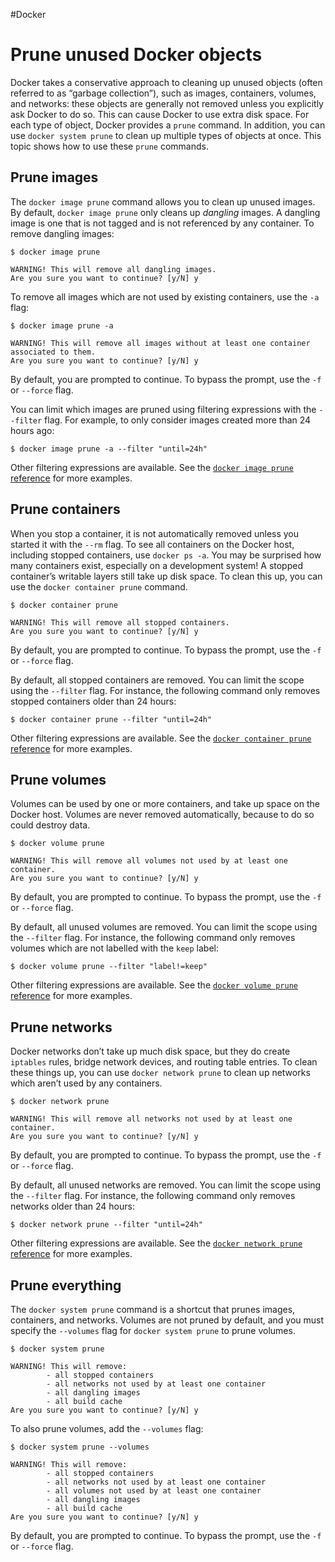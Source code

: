 #Docker 
# Prune unused Docker objects
Docker takes a conservative approach to cleaning up unused objects (often referred to as “garbage collection”), such as images, containers, volumes, and networks: these objects are generally not removed unless you explicitly ask Docker to do so. This can cause Docker to use extra disk space. For each type of object, Docker provides a `prune` command. In addition, you can use `docker system prune` to clean up multiple types of objects at once. This topic shows how to use these `prune` commands.

## Prune images[](https://docs.docker.com/config/pruning/#prune-images)

The `docker image prune` command allows you to clean up unused images. By default, `docker image prune` only cleans up _dangling_ images. A dangling image is one that is not tagged and is not referenced by any container. To remove dangling images:

```
$ docker image prune

WARNING! This will remove all dangling images.
Are you sure you want to continue? [y/N] y
```

To remove all images which are not used by existing containers, use the `-a` flag:

```
$ docker image prune -a

WARNING! This will remove all images without at least one container associated to them.
Are you sure you want to continue? [y/N] y
```

By default, you are prompted to continue. To bypass the prompt, use the `-f` or `--force` flag.

You can limit which images are pruned using filtering expressions with the `--filter` flag. For example, to only consider images created more than 24 hours ago:

```
$ docker image prune -a --filter "until=24h"
```

Other filtering expressions are available. See the [`docker image prune` reference](https://docs.docker.com/engine/reference/commandline/image_prune/) for more examples.

## Prune containers[](https://docs.docker.com/config/pruning/#prune-containers)

When you stop a container, it is not automatically removed unless you started it with the `--rm` flag. To see all containers on the Docker host, including stopped containers, use `docker ps -a`. You may be surprised how many containers exist, especially on a development system! A stopped container’s writable layers still take up disk space. To clean this up, you can use the `docker container prune` command.

```
$ docker container prune

WARNING! This will remove all stopped containers.
Are you sure you want to continue? [y/N] y
```

By default, you are prompted to continue. To bypass the prompt, use the `-f` or `--force` flag.

By default, all stopped containers are removed. You can limit the scope using the `--filter` flag. For instance, the following command only removes stopped containers older than 24 hours:

```
$ docker container prune --filter "until=24h"
```

Other filtering expressions are available. See the [`docker container prune` reference](https://docs.docker.com/engine/reference/commandline/container_prune/) for more examples.

## Prune volumes[](https://docs.docker.com/config/pruning/#prune-volumes)

Volumes can be used by one or more containers, and take up space on the Docker host. Volumes are never removed automatically, because to do so could destroy data.

```
$ docker volume prune

WARNING! This will remove all volumes not used by at least one container.
Are you sure you want to continue? [y/N] y
```

By default, you are prompted to continue. To bypass the prompt, use the `-f` or `--force` flag.

By default, all unused volumes are removed. You can limit the scope using the `--filter` flag. For instance, the following command only removes volumes which are not labelled with the `keep` label:

```
$ docker volume prune --filter "label!=keep"
```

Other filtering expressions are available. See the [`docker volume prune` reference](https://docs.docker.com/engine/reference/commandline/volume_prune/) for more examples.

## Prune networks[](https://docs.docker.com/config/pruning/#prune-networks)

Docker networks don’t take up much disk space, but they do create `iptables` rules, bridge network devices, and routing table entries. To clean these things up, you can use `docker network prune` to clean up networks which aren’t used by any containers.

```
$ docker network prune

WARNING! This will remove all networks not used by at least one container.
Are you sure you want to continue? [y/N] y
```

By default, you are prompted to continue. To bypass the prompt, use the `-f` or `--force` flag.

By default, all unused networks are removed. You can limit the scope using the `--filter` flag. For instance, the following command only removes networks older than 24 hours:

```
$ docker network prune --filter "until=24h"
```

Other filtering expressions are available. See the [`docker network prune` reference](https://docs.docker.com/engine/reference/commandline/network_prune/) for more examples.

## Prune everything[](https://docs.docker.com/config/pruning/#prune-everything)

The `docker system prune` command is a shortcut that prunes images, containers, and networks. Volumes are not pruned by default, and you must specify the `--volumes` flag for `docker system prune` to prune volumes.

```
$ docker system prune

WARNING! This will remove:
        - all stopped containers
        - all networks not used by at least one container
        - all dangling images
        - all build cache
Are you sure you want to continue? [y/N] y
```

To also prune volumes, add the `--volumes` flag:

```
$ docker system prune --volumes

WARNING! This will remove:
        - all stopped containers
        - all networks not used by at least one container
        - all volumes not used by at least one container
        - all dangling images
        - all build cache
Are you sure you want to continue? [y/N] y
```

By default, you are prompted to continue. To bypass the prompt, use the `-f` or `--force` flag.